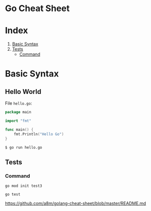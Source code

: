# Go Cheat Sheet

# Index
1. [Basic Syntax](#basic-syntax)
2. [Tests](#tests)
    * [Command](#command)

# Basic Syntax

## Hello World
File `hello.go`:
```go
package main

import "fmt"

func main() {
    fmt.Println("Hello Go")
}
```
`$ go run hello.go`

## Tests
### Command

`go mod init test3`

`go test`

https://github.com/a8m/golang-cheat-sheet/blob/master/README.md
